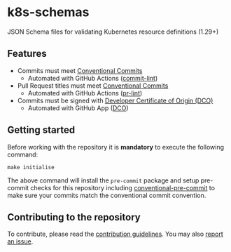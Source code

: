 # k8s-schemas

JSON Schema files for validating Kubernetes resource definitions (1.29+)

## Features

- Commits must meet [Conventional Commits](https://www.conventionalcommits.org/en/v1.0.0/)
    - Automated with GitHub Actions ([commit-lint](https://github.com/conventional-changelog/commitlint/#what-is-commitlint))
- Pull Request titles must meet [Conventional Commits](https://www.conventionalcommits.org/en/v1.0.0/)
    - Automated with GitHub Actions ([pr-lint](https://github.com/amannn/action-semantic-pull-request))
- Commits must be signed with [Developer Certificate of Origin (DCO)](https://developercertificate.org/)
    - Automated with GitHub App ([DCO](https://github.com/apps/dco))

## Getting started

Before working with the repository it is **mandatory** to execute the following command:

```
make initialise
```

The above command will install the `pre-commit` package and setup pre-commit checks for this repository including [conventional-pre-commit](https://github.com/compilerla/conventional-pre-commit) to make sure your commits match the conventional commit convention.

## Contributing to the repository

To contribute, please read the [contribution guidelines](CONTRIBUTING.md). You may also [report an issue](https://github.com/swade1987/flux2-kustomize-template/issues/new/choose).
